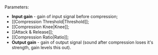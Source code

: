 Parameters:
- **Input gain** - gain of input signal before compression;
- [[Compression Threshold|Threshold]];
- [[Compression Knee|Knee]];
- [[Attack & Release]];
- [[Compression Ratio|Ratio]];
- **Output gain** - gain of output signal (sound after compression loses it's strength, gain levels this out).

